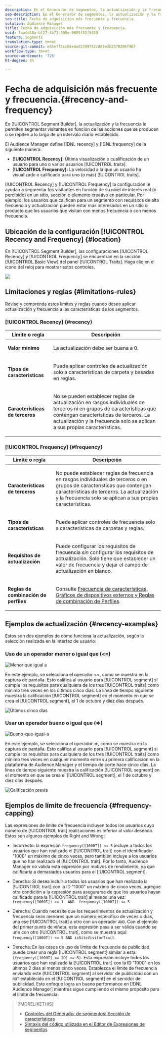 ```yaml
---
description: En el Generador de segmentos, la actualización y la frecuencia le permiten segmentar visitantes en función de acciones que se producen o se repiten a lo largo de un intervalo diario establecido.
seo-description: En el Generador de segmentos, la actualización y la frecuencia le permiten segmentar visitantes en función de acciones que se producen o se repiten a lo largo de un intervalo diario establecido.
seo-title: Fecha de adquisición más frecuente y frecuencia.
solution: Audience Manager
title: Fecha de adquisición más frecuente y frecuencia.
uuid: faadd18a-bf27-4b73-995e-9809f52f5350
feature: Segments
translation-type: tm+mt
source-git-commit: e05eff3cc04e4a82399752c862e2b2370286f96f
workflow-type: tm+mt
source-wordcount: '726'
ht-degree: 3%

---
```



# Fecha de adquisición más frecuente y frecuencia.{#recency-and-frequency}

En [!UICONTROL Segment Builder], la actualización y la frecuencia le permiten segmentar visitantes en función de las acciones que se producen o se repiten a lo largo de un intervalo diario establecido.

El Audience Manager define [!DNL recency] y [!DNL frequency] de la siguiente manera:

* **[!UICONTROL Recency]:** Última visualización o cualificación de un usuario para uno o varios usuarios  [!UICONTROL traits].
* **[!UICONTROL Frequency]:** La velocidad a la que un usuario ha visualizado o calificado para uno (o más)  [!UICONTROL traits].

[!UICONTROL Recency] y  [!UICONTROL Frequency] la configuración le ayudan a segmentar los visitantes en función de su nivel de interés real (o percibido) en un sitio, sección o elemento creativo en particular. Por ejemplo: los usuarios que califican para un segmento con requisitos de alta frecuencia y actualización pueden estar más interesados en un sitio o producto que los usuarios que visitan con menos frecuencia o con menos frecuencia.

## Ubicación de la configuración [!UICONTROL Recency and Frequency] {#location}

En [!UICONTROL Segment Builder], las configuraciones [!UICONTROL Recency] y [!UICONTROL Frequency] se encuentran en la sección [!UICONTROL Basic View] del panel [!UICONTROL Traits]. Haga clic en el icono del reloj para mostrar estos controles.

![](assets/recency_frequency.png)

## Limitaciones y reglas {#limitations-rules}

Revise y comprenda estos límites y reglas cuando desee aplicar actualización y frecuencia a las características de los segmentos.

### [!UICONTROL Recency] {#recency}

<table id="table_026064124C694D75B7A960457D50170B"> 
 <thead> 
  <tr> 
   <th colname="col1" class="entry"> Límite o regla </th> 
   <th colname="col2" class="entry"> Descripción </th> 
  </tr> 
 </thead>
 <tbody> 
  <tr> 
   <td colname="col1"> <p> <b>Valor mínimo</b> </p> </td> 
   <td colname="col2"> <p>La actualización debe ser buena a 0. </p> </td> 
  </tr>
  <tr> 
   <td colname="col1"> <p> <b>Tipos de características</b> </p> </td> 
   <td colname="col2"> <p>Puede aplicar controles de actualización solo a características de carpeta y basadas en reglas. </p> </td> 
  </tr> 
  <tr> 
   <td colname="col1"> <p> <b>Características de terceros</b> </p> </td> 
   <td colname="col2"> <p>No se pueden establecer reglas de actualización en rasgos individuales de terceros ni en grupos de características que contengan características de terceros. La actualización y la frecuencia solo se aplican a sus propias características. </p> </td> 
  </tr> 
 </tbody> 
</table>

### [!UICONTROL Frequency] {#frequency}

<table id="table_EBD621D26C8B4D03933E8C0753C892A7"> 
 <thead> 
  <tr> 
   <th colname="col1" class="entry"> Límite o regla </th> 
   <th colname="col2" class="entry"> Descripción </th> 
  </tr> 
 </thead>
 <tbody> 
  <tr> 
   <td colname="col1"> <p> <b>Características de terceros</b> </p> </td> 
   <td colname="col2"> <p>No puede establecer reglas de frecuencia en rasgos individuales de terceros o en grupos de características que contengan características de terceros. La actualización y la frecuencia solo se aplican a sus propias características. </p> </td> 
  </tr> 
  <tr> 
   <td colname="col1"> <p> <b>Tipos de características</b> </p> </td> 
   <td colname="col2"> <p>Puede aplicar controles de frecuencia solo a características de carpetas y reglas. </p> </td> 
  </tr> 
  <tr> 
   <td colname="col1"> <p> <b>Requisitos de actualización</b> </p> </td> 
   <td colname="col2"> <p>Puede configurar los requisitos de frecuencia <i>sin</i> configurar los requisitos de actualización. Solo tiene que establecer un valor de frecuencia y dejar el campo de actualización en blanco. </p> </td> 
  </tr> 
  <tr> 
   <td colname="col1"> <p><b>Reglas de combinación de perfiles</b> </p> </td> 
   <td colname="col2"> <p>Consulte <a href="../../faq/faq-profile-merge.md#trait-freq-device-rules"> Frecuencia de características, Gráficos de dispositivos externos y Reglas de combinación de Perfiles</a>. </p> </td> 
  </tr> 
 </tbody> 
</table>

## Ejemplos de actualización {#recency-examples}

Estos son dos ejemplos de cómo funciona la actualización, según la selección realizada en la interfaz de usuario:

### Uso de un operador menor o igual que (&lt;=)

![Menor que igual a](assets/less-than-equal-to.png)

En este ejemplo, se selecciona el operador &lt;=, como se muestra en la captura de pantalla. Esto califica al usuario para [!UICONTROL segment] si cumple los requisitos para cualquiera de los tres [!UICONTROL traits] como mínimo tres veces en los últimos cinco días. La línea de tiempo siguiente muestra la calificación [!UICONTROL segment] en el momento en que se crea el [!UICONTROL segment], el 1 de octubre y diez días después.

![Últimos cinco días](assets/last-5-days.png)

### Usar un operador bueno o igual que (=>)

![Bueno-que-igual-a](assets/greater-than-equal-to.png)

En este ejemplo, se selecciona el operador =>, como se muestra en la captura de pantalla. Esto califica al usuario para [!UICONTROL segment] si cumple los requisitos para cualquiera de los tres [!UICONTROL traits] como mínimo tres veces en cualquier momento entre su primera calificación en la plataforma de Audience Manager y el tiempo de corte hace cinco días. La línea de tiempo siguiente muestra la calificación [!UICONTROL segment] en el momento en que se crea el [!UICONTROL segment], el 1 de octubre y diez días después.

![Calificación previa](assets/earlier-qualification.png)


## Ejemplos de límite de frecuencia {#frequency-capping}

Las expresiones de límite de frecuencia incluyen todos los usuarios cuyo número de [!UICONTROL trait] realizaciones es inferior al valor deseado. Estos son algunos ejemplos de Right and Wrong:

* Incorrecto: la expresión `frequency([1000T]) <= 5` incluye a todos los usuarios que han realizado el [!UICONTROL trait] con el identificador &quot;1000&quot; un máximo de cinco veces, pero también incluye a los usuarios que no han realizado el [!UICONTROL trait]. Por lo tanto, Audience Manager no valida esta expresión por motivos de rendimiento, ya que calificaría a demasiados usuarios para el [!UICONTROL segment].

* Derecha: Si desea incluir a todos los usuarios que han realizado la [!UICONTROL trait] con la ID &quot;1000&quot; un máximo de cinco veces, agregue otra condición a la expresión para asegurarse de que los usuarios hayan calificado para la [!UICONTROL trait] al menos una vez:  `frequency([1000T]) >= 1  AND  frequency([1000T]) <= 5`

* Derecha: Cuando necesite que los requerimientos de actualización y frecuencia sean menores que un número específico de veces o días, una ese [!UICONTROL trait] a otro con un operador `AND`. Con el ejemplo del primer punto de viñeta, esta expresión pasa a ser válida cuando se une con otro [!UICONTROL trait], como se muestra aquí: `frequency([1000T]) <= 5 AND isSiteVisitorTrait`.

* Derecha: En los casos de uso de límite de frecuencia de publicidad, puede crear una regla [!UICONTROL segment] similar a esta: `(frequency([1000T] <= 2D) >= 5)`. Esta expresión incluye todos los usuarios que han realizado la [!UICONTROL trait] con la ID &quot;1000&quot; en los últimos 2 días al menos cinco veces. Establezca el límite de frecuencia enviando este [!UICONTROL segment] al servidor de publicidad con un `NOT` establecido en el [!UICONTROL segment] en el servidor de publicidad. Este enfoque logra un bueno performance en [!DNL Audience Manager] mientras sigue cumpliendo el mismo propósito para el límite de frecuencia.

>[!MORELIKETHIS]
>
>* [Controles del Generador de segmentos: Sección de características](../../features/segments/segment-builder.md#segment-builder-controls-traits)
>* [Sintaxis del código utilizada en el Editor de Expresiones de segmentos](../../features/segments/segment-code-syntax.md)

